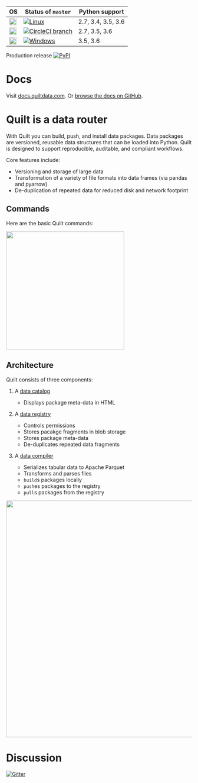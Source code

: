 | OS | Status of `master` | Python support |
|----|--------------------|----------------|
| <img height="20" src="http://icons.iconarchive.com/icons/dakirby309/simply-styled/256/OS-Linux-icon.png"> | [![Linux](https://travis-ci.org/quiltdata/quilt.svg?branch=master)](https://travis-ci.org/quiltdata/quilt/branches) | 2.7, 3.4, 3.5, 3.6 |
| <img height="20" src="http://icons.iconarchive.com/icons/icons8/windows-8/128/Systems-Mac-Os-icon.png"> | [![CircleCI branch](https://img.shields.io/circleci/project/github/quiltdata/quilt/master.svg)](https://circleci.com/gh/quiltdata/quilt/tree/master) | 2.7, 3.5, 3.6 |
| <img height="20" src="http://icons.iconarchive.com/icons/dakirby309/windows-8-metro/128/Folders-OS-Windows-8-Metro-icon.png"> | [![Windows](https://ci.appveyor.com/api/projects/status/tnihllrbmm08x0lt/branch/master?svg=true)](https://ci.appveyor.com/project/quiltdata/quilt-compiler/branch/master) | 3.5, 3.6 |

Production release [![PyPI](https://img.shields.io/pypi/v/quilt.svg)](https://pypi.python.org/pypi/quilt)

# Docs

Visit [docs.quiltdata.com](https://docs.quiltdata.com/). Or [browse the docs on GitHub](/docs/SUMMARY.md).

# Quilt is a data router

With Quilt you can build, push, and install data packages. Data packages are versioned, reusable data structures that can be  loaded into Python. Quilt is designed to support reproducible, auditable, and compliant workflows.

Core features include:
* Versioning and storage of large data
* Transformation of a variety of file formats into data frames (via pandas and pyarrow)
* De-duplication of repeated data for reduced disk and network footprint

## Commands

Here are the basic Quilt commands:

<img width="320" src="https://raw.githubusercontent.com/quiltdata/resources/master/img/big-picture.png" />

## Architecture

Quilt consists of three components:

1. A [data catalog](https://quiltdata.com/)
    - Displays package meta-data in HTML
    
1. A [data registry](registry)
    - Controls permissions
    - Stores pacakge fragments in blob storage
    - Stores package meta-data
    - De-duplicates repeated data fragments
    
2. A [data compiler](compiler)
    - Serializes tabular data to Apache Parquet
    - Transforms and parses files
    - `build`s packages locally
    - `push`es packages to the registry
    - `pull`s packages from the registry
    
<img width="640" src="https://raw.githubusercontent.com/quiltdata/resources/master/img/arch.png" />

# Discussion

[![Gitter](https://img.shields.io/gitter/room/nwjs/nw.js.svg)](https://gitter.im/quilt-data/Lobby)






